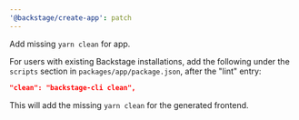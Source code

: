 ```yaml
---
'@backstage/create-app': patch
---
```


Add missing `yarn clean` for app.

For users with existing Backstage installations, add the following under the `scripts` section in `packages/app/package.json`, after the "lint" entry:

```json
"clean": "backstage-cli clean",
```

This will add the missing `yarn clean` for the generated frontend.
